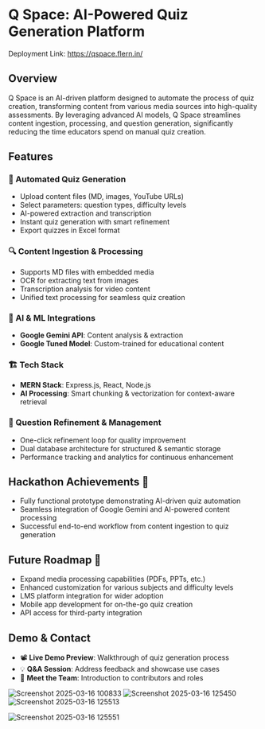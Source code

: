 
# Q Space: AI-Powered Quiz Generation Platform

Deployment Link: https://qspace.flern.in/

## Overview
Q Space is an AI-driven platform designed to automate the process of quiz creation, transforming content from various media sources into high-quality assessments. By leveraging advanced AI models, Q Space streamlines content ingestion, processing, and question generation, significantly reducing the time educators spend on manual quiz creation.

## Features
### 🚀 Automated Quiz Generation
- Upload content files (MD, images, YouTube URLs)
- Select parameters: question types, difficulty levels
- AI-powered extraction and transcription
- Instant quiz generation with smart refinement
- Export quizzes in Excel format

### 🔍 Content Ingestion & Processing
- Supports MD files with embedded media
- OCR for extracting text from images
- Transcription analysis for video content
- Unified text processing for seamless quiz creation

### 🧠 AI & ML Integrations
- **Google Gemini API**: Content analysis & extraction
- **Google Tuned Model**: Custom-trained for educational content

### 🏗 Tech Stack
- **MERN Stack**: Express.js, React, Node.js
- **AI Processing**: Smart chunking & vectorization for context-aware retrieval

### 🔄 Question Refinement & Management
- One-click refinement loop for quality improvement
- Dual database architecture for structured & semantic storage
- Performance tracking and analytics for continuous enhancement

## Hackathon Achievements 🎯
- Fully functional prototype demonstrating AI-driven quiz automation
- Seamless integration of Google Gemini and AI-powered content processing
- Successful end-to-end workflow from content ingestion to quiz generation

## Future Roadmap 🌟
- Expand media processing capabilities (PDFs, PPTs, etc.)
- Enhanced customization for various subjects and difficulty levels
- LMS platform integration for wider adoption
- Mobile app development for on-the-go quiz creation
- API access for third-party integration

## Demo & Contact
- 📽 **Live Demo Preview**: Walkthrough of quiz generation process
- 💡 **Q&A Session**: Address feedback and showcase use cases
- 🤝 **Meet the Team**: Introduction to contributors and roles


![Screenshot 2025-03-16 100833](https://github.com/user-attachments/assets/6fdad955-6ce2-4a30-b231-b3cfe240f5b1)
![Screenshot 2025-03-16 125450](https://github.com/user-attachments/assets/b6ab3195-7a15-4a6f-8abc-70e53c75d62e)
![Screenshot 2025-03-16 125513](https://github.com/user-attachments/assets/8883a7d1-563d-4c93-92a5-08ef0057652b)

![Screenshot 2025-03-16 125551](https://github.com/user-attachments/assets/b038b5d9-b1bd-48f6-9fa6-f2e726765059)



